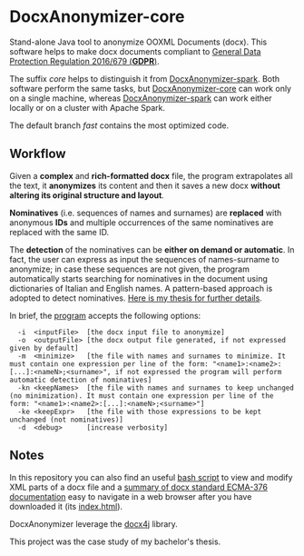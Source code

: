# DocxAnonymizer-core
Stand-alone Java tool to anonymize OOXML Documents (docx). This software helps to make docx documents compliant to [General Data Protection Regulation 2016/679 (**GDPR**)](https://eur-lex.europa.eu/legal-content/IT/TXT/?uri=uriserv:OJ.L_.2016.119.01.0001.01.ITA&toc=OJ:L:2016:119:TOC).

The suffix *core* helps to distinguish it from [DocxAnonymizer-spark](https://github.com/Lostefra/DocxAnonymizer-spark). Both software perform the same tasks, but [DocxAnonymizer-core](https://github.com/Lostefra/DocxAnonymizer-core) can work only on a single machine, whereas [DocxAnonymizer-spark](https://github.com/Lostefra/DocxAnonymizer-spark) can work either locally or on a cluster with Apache Spark.

The default branch *fast* contains the most optimized code. 

## Workflow

Given a **complex** and **rich-formatted docx** file, the program extrapolates all the text, it **anonymizes** its content and then it saves a new docx **without altering its original structure and layout**.

**Nominatives** (i.e. sequences of names and surnames) are **replaced** with anonymous **IDs** and multiple occurrences of the same nominatives are replaced with the same ID. 

The **detection** of the nominatives can be **either on demand or automatic**. In fact, the user can express as input the sequences of names-surname to anonymize; in case these sequences are not given, the program automatically starts searching for nominatives in the document using dictionaries of Italian and English names. A pattern-based approach is adopted to detect nominatives. [Here is my thesis for further details](https://github.com/Lostefra/DocxAnonymizer-core/blob/master/docs/TESI_Lorenzo_Mario_Amorosa.pdf).

In brief, the [program](https://github.com/Lostefra/DocxAnonymizer-core/blob/4b7a2aa461b80a935c0066c71dd222028a9348b1/src/main/java/docxAnonymizer/App.java) accepts the following options:
```
  -i  <inputFile>  [the docx input file to anonymize]
  -o  <outputFile> [the docx output file generated, if not expressed given by default]
  -m  <minimize>   [the file with names and surnames to minimize. It must contain one expression per line of the form: "<name1>:<name2>:[...]:<nameN>;<surname>", if not expressed the program will perform automatic detection of nominatives]
  -kn <keepNames>  [the file with names and surnames to keep unchanged (no minimization). It must contain one expression per line of the form: "<name1>:<name2>:[...]:<nameN>;<surname>"]
  -ke <keepExpr>   [the file with those expressions to be kept unchanged (not nominatives)]
  -d  <debug>      [increase verbosity]
```
  
## Notes

In this repository you can also find an useful [bash script](https://github.com/Lostefra/DocxAnonymizer-core/tree/master/tools) to view and modify XML parts of a docx file and a [summary of docx standard ECMA-376 documentation](https://github.com/Lostefra/DocxAnonymizer-core/blob/master/docs/WordML) easy to navigate in a web browser after you have downloaded it (its [index.html](https://github.com/Lostefra/DocxAnonymizer-core/blob/master/docs/WordML/index.html)). 

DocxAnonymizer leverage the [docx4j](https://www.docx4java.org/trac/docx4j) library.

This project was the case study of my bachelor's thesis.
